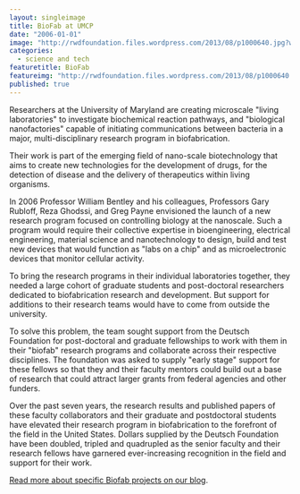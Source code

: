 ```yaml
---
layout: singleimage
title: BioFab at UMCP
date: "2006-01-01"
image: "http://rwdfoundation.files.wordpress.com/2013/08/p1000640.jpg?w=600"
categories: 
  - science and tech
featuretitle: BioFab
featureimg: "http://rwdfoundation.files.wordpress.com/2013/08/p1000640.jpg?w=600"
published: true
---
```


Researchers at the University of Maryland are creating microscale "living laboratories" to investigate biochemical reaction pathways, and "biological nanofactories" capable of initiating communications between bacteria in a major, multi-disciplinary research program in biofabrication.

Their work is part of the emerging field of nano-scale biotechnology that aims to create new technologies for the development of drugs, for the detection of disease and the delivery of therapeutics within living organisms.

In 2006 Professor William Bentley and his colleagues, Professors Gary Rubloff, Reza Ghodssi, and Greg Payne envisioned the launch of a new research program focused on controlling biology at the nanoscale. Such a program would require their collective expertise in bioengineering, electrical engineering, material science and nanotechnology to design, build and test new devices that would function as "labs on a chip" and as microelectronic devices that monitor cellular activity.

To bring the research programs in their individual laboratories together, they needed a large cohort of graduate students and post-doctoral researchers dedicated to biofabrication research and development. But support for additions to their research teams would have to come from outside the university.

To solve this problem, the team sought support from the Deutsch Foundation for post-doctoral and graduate fellowships to work with them in their "biofab" research programs and collaborate across their respective disciplines. The foundation was asked to supply "early stage" support for these fellows so that they and their faculty mentors could build out a base of research that could attract larger grants from federal agencies and other funders.

Over the past seven years, the research results and published papers of these faculty collaborators and their graduate and postdoctoral students have elevated their research program in biofabrication to the forefront of the field in the United States. Dollars supplied by the Deutsch Foundation have been doubled, tripled and quadrupled as the senior faculty and their research fellows have garnered ever-increasing recognition in the field and support for their work.

[Read more about specific Biofab projects on our blog](http://rwdfblog.com/2013/09/03/lab-on-a-chip-and-other-breakthrough-work-to-help-patients-with-mental-illness/).
